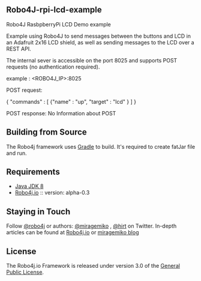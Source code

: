 ## Robo4J-rpi-lcd-example
Robo4J RasbpberryPi LCD Demo example

Example using Robo4J to send messages between the buttons and LCD in an Adafruit 2x16 LCD shield, as well as sending messages to the LCD over a REST API.

The internal sever is accessible on the port 8025 and supports POST requests (no authentication required).

example : <ROBO4J_IP>:8025

POST request: 

{ 
  "commands" : [
     {"name"  : "up",
     "target" : "lcd"
     }
  ]
}

POST response: No Information about POST

## Building from Source
The Robo4j framework uses [Gradle][] to build.
It's required to create fatJar file and run.

## Requirements
* [Java JDK 8][]
* [Robo4j.io][] :: version: alpha-0.3

## Staying in Touch
Follow [@robo4j][] or authors: [@miragemiko][] , [@hirt][]
on Twitter. In-depth articles can be found at [Robo4j.io][] or [miragemiko blog][]

## License
The Robo4j.io Framework is released under version 3.0 of the [General Public License][].

[Robo4j.io]: http://www.robo4j.io
[miragemiko blog]: http://www.miroslavkopecky.com
[General Public License]: http://www.gnu.org/licenses/gpl-3.0-standalone.html0
[@robo4j]: https://twitter.com/robo4j
[@miragemiko]: https://twitter.com/miragemiko
[@hirt]: https://twitter.com/hirt
[Gradle]: http://gradle.org
[Java JDK 8]: http://www.oracle.com/technetwork/java/javase/downloads
[Git]: http://help.github.com/set-up-git-redirect
[Robo4j documentation]: http://www.robo4j.io/p/documentation.html
